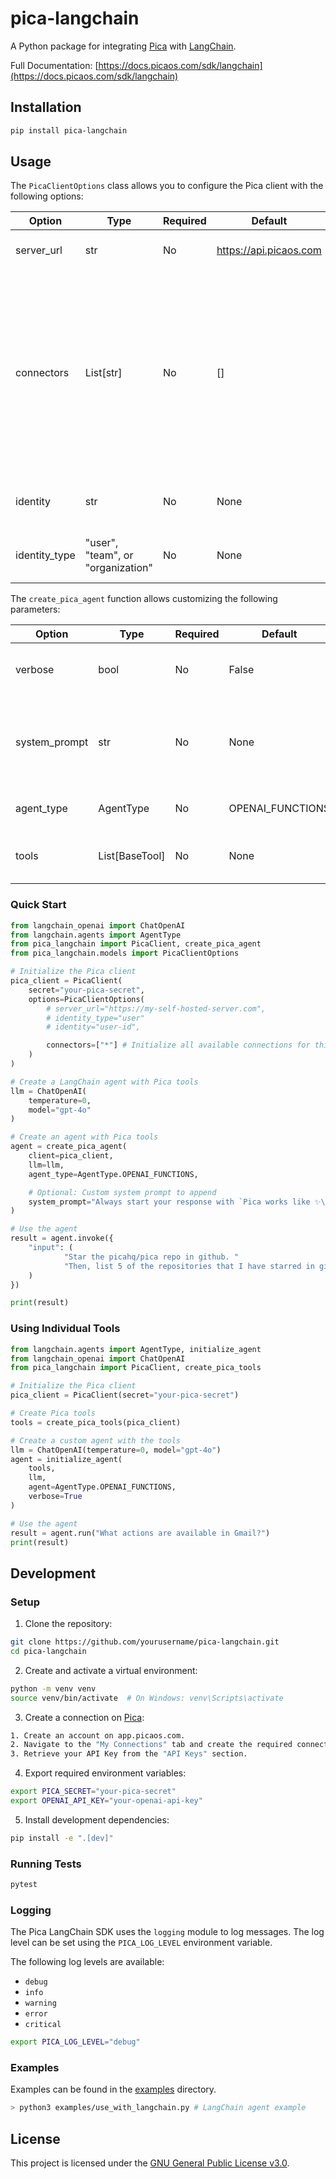 # pica-langchain

A Python package for integrating [Pica](https://picaos.com) with [LangChain](https://langchain.com).

Full Documentation: [https://docs.picaos.com/sdk/langchain](https://docs.picaos.com/sdk/langchain)

## Installation

```bash
pip install pica-langchain
```

## Usage

The `PicaClientOptions` class allows you to configure the Pica client with the following options:

| Option | Type | Required | Default | Description |
| --- | --- | --- | --- | --- |
| server_url | str | No | https://api.picaos.com | URL for self-hosted Pica server. |
| connectors | List[str] | No | [] | List of connector keys to filter by. Pass ["*"] to initialize all available connectors, or specific connector keys to filter. If empty, no connections will be initialized. |
| identity | str | No | None | Filter connections by specific identity ID. |
| identity_type | "user", "team", or "organization" | No | None | Filter connections by identity type. |

The `create_pica_agent` function allows customizing the following parameters:

| Option | Type | Required | Default | Description |
| --- | --- | --- | --- | --- |
| verbose | bool | No | False | Whether to print verbose logs. |
| system_prompt | str | No | None | A custom system prompt to append to the default system prompt. |
| agent_type | AgentType | No | OPENAI_FUNCTIONS | The type of agent to create. |
| tools | List[BaseTool] | No | None | A list of tools to use in the agent. |

### Quick Start

```python
from langchain_openai import ChatOpenAI
from langchain.agents import AgentType
from pica_langchain import PicaClient, create_pica_agent
from pica_langchain.models import PicaClientOptions

# Initialize the Pica client
pica_client = PicaClient(
    secret="your-pica-secret",
    options=PicaClientOptions(
        # server_url="https://my-self-hosted-server.com",
        # identity_type="user"
        # identity="user-id",

        connectors=["*"] # Initialize all available connections for this example
    )
)

# Create a LangChain agent with Pica tools
llm = ChatOpenAI(
    temperature=0, 
    model="gpt-4o"
)

# Create an agent with Pica tools
agent = create_pica_agent(
    client=pica_client,
    llm=llm,
    agent_type=AgentType.OPENAI_FUNCTIONS,

    # Optional: Custom system prompt to append
    system_prompt="Always start your response with `Pica works like ✨\n`"
)

# Use the agent
result = agent.invoke({
    "input": (
            "Star the picahq/pica repo in github. "
            "Then, list 5 of the repositories that I have starred in github."
    )
})

print(result)
```

### Using Individual Tools

```python
from langchain.agents import AgentType, initialize_agent
from langchain_openai import ChatOpenAI
from pica_langchain import PicaClient, create_pica_tools

# Initialize the Pica client
pica_client = PicaClient(secret="your-pica-secret")

# Create Pica tools
tools = create_pica_tools(pica_client)

# Create a custom agent with the tools
llm = ChatOpenAI(temperature=0, model="gpt-4o")
agent = initialize_agent(
    tools,
    llm,
    agent=AgentType.OPENAI_FUNCTIONS,
    verbose=True
)

# Use the agent
result = agent.run("What actions are available in Gmail?")
print(result)
```


## Development

### Setup

1. Clone the repository:

```bash
git clone https://github.com/yourusername/pica-langchain.git
cd pica-langchain
```

2. Create and activate a virtual environment:

```bash
python -m venv venv
source venv/bin/activate  # On Windows: venv\Scripts\activate
```

3. Create a connection on [Pica](https://app.picaos.com):

```bash
1. Create an account on app.picaos.com.
2. Navigate to the "My Connections" tab and create the required connection.
3. Retrieve your API Key from the "API Keys" section.
```

4. Export required environment variables:

```bash
export PICA_SECRET="your-pica-secret"
export OPENAI_API_KEY="your-openai-api-key"
```

5. Install development dependencies:

```bash
pip install -e ".[dev]"
```

### Running Tests

```bash
pytest
```

### Logging

The Pica LangChain SDK uses the `logging` module to log messages. The log level can be set using the `PICA_LOG_LEVEL` environment variable.

The following log levels are available:

- `debug`
- `info`
- `warning`
- `error`
- `critical`

```bash
export PICA_LOG_LEVEL="debug"
```

### Examples

Examples can be found in the [examples](examples) directory.

```bash
> python3 examples/use_with_langchain.py # LangChain agent example
```

## License

This project is licensed under the [GNU General Public License v3.0](LICENSE).
